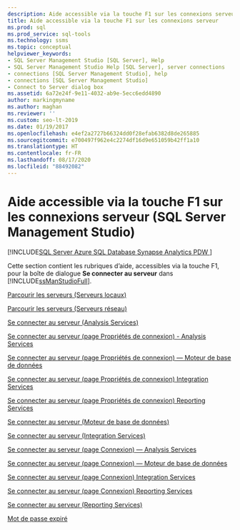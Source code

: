 ```yaml
---
description: Aide accessible via la touche F1 sur les connexions serveur (SQL Server Management Studio)
title: Aide accessible via la touche F1 sur les connexions serveur
ms.prod: sql
ms.prod_service: sql-tools
ms.technology: ssms
ms.topic: conceptual
helpviewer_keywords:
- SQL Server Management Studio [SQL Server], Help
- SQL Server Management Studio Help [SQL Server], server connections
- connections [SQL Server Management Studio], help
- connections [SQL Server Management Studio]
- Connect to Server dialog box
ms.assetid: 6a72e24f-9e11-4032-ab9e-5ecc6edd4890
author: markingmyname
ms.author: maghan
ms.reviewer: ''
ms.custom: seo-lt-2019
ms.date: 01/19/2017
ms.openlocfilehash: e4ef2a2727b66324dd0f28efab6382d8de265885
ms.sourcegitcommit: e700497f962e4c2274df16d9e651059b42ff1a10
ms.translationtype: HT
ms.contentlocale: fr-FR
ms.lasthandoff: 08/17/2020
ms.locfileid: "88492082"
---
```

# <a name="f1-help-for-server-connections-sql-server-management-studio"></a>Aide accessible via la touche F1 sur les connexions serveur (SQL Server Management Studio)

[!INCLUDE[SQL Server Azure SQL Database Synapse Analytics PDW ](../../includes/applies-to-version/sql-asdb-asdbmi-asa-pdw.md)]

Cette section contient les rubriques d’aide, accessibles via la touche F1, pour la boîte de dialogue **Se connecter au serveur** dans [!INCLUDE[ssManStudioFull](../../includes/ssmanstudiofull-md.md)].  
  
[Parcourir les serveurs &#40;Serveurs locaux&#41;](../../ssms/f1-help/browse-for-servers-local-servers.md)  
  
[Parcourir les serveurs &#40;Serveurs réseau&#41;](../../ssms/f1-help/browse-for-servers-network-servers.md)  
  
[Se connecter au serveur &#40;Analysis Services&#41;](../../ssms/f1-help/connect-to-server-analysis-services.md)  
  
[Se connecter au serveur &#40;page Propriétés de connexion&#41; - Analysis Services](../../ssms/f1-help/connect-to-server-connection-properties-page-analysis-services.md)  
  
[Se connecter au serveur &#40;page Propriétés de connexion&#41; — Moteur de base de données](../../ssms/f1-help/connect-to-server-connection-properties-page-database-engine.md)  
  
[Se connecter au serveur &#40;page Propriétés de connexion&#41; Integration Services](../../ssms/f1-help/connect-to-server-connection-properties-page-integration-services.md)  
  
[Se connecter au serveur &#40;page Propriétés de connexion&#41; Reporting Services](../../ssms/f1-help/connect-to-server-connection-properties-page-reporting-services.md)  
  
[Se connecter au serveur &#40;Moteur de base de données&#41;](../../ssms/f1-help/connect-to-server-database-engine.md)  
  
[Se connecter au serveur &#40;Integration Services&#41;](../../ssms/f1-help/connect-to-server-integration-services.md)  
  
[Se connecter au serveur &#40;page Connexion&#41; — Analysis Services](../../ssms/f1-help/connect-to-server-login-page-analysis-services.md)  
  
[Se connecter au serveur &#40;page Connexion&#41; — Moteur de base de données](../../ssms/f1-help/connect-to-server-login-page-database-engine.md)  
  
[Se connecter au serveur &#40;page Connexion&#41; Integration Services](../../ssms/f1-help/connect-to-server-login-page-integration-services.md)  
  
[Se connecter au serveur &#40;page Connexion&#41; Reporting Services](../../ssms/f1-help/connect-to-server-login-page-reporting-services.md)  
  
[Se connecter au serveur &#40;Reporting Services&#41;](../../ssms/f1-help/connect-to-server-reporting-services.md)  
  
[Mot de passe expiré](../../ssms/f1-help/password-expired.md)
